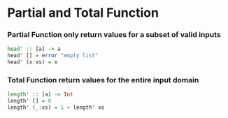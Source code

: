 # Partial and Total Function

### Partial Function only return values for a subset of valid inputs
```haskell
head' :: [a] -> a
head' [] = error "empty list"
head' (x:xs) = x
```

### Total Function return values for the entire input domain  
```haskell
length' :: [a] -> Int
length' [] = 0
length' (_:xs) = 1 + length' xs  
```
